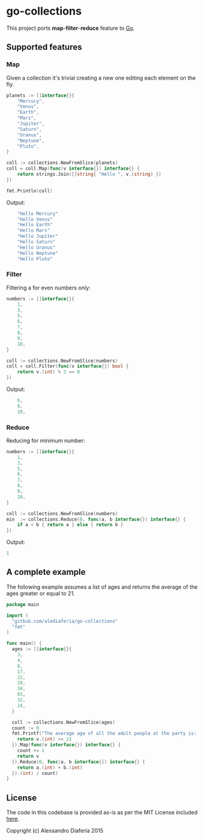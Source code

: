 # go-collections
This project ports **map**-**filter**-**reduce** feature to [Go](http://golang.org).

Supported features
------------------

### Map

Given a collection it's trivial creating a new one editing each element on the fly.

```go
planets := []interface{}{
    "Mercury",
    "Venus",
    "Earth",
    "Mars",
    "Jupiter",
    "Saturn",
    "Uranus",
    "Neptune",
    "Pluto",
}

coll := collections.NewFromSlice(planets)
coll = coll.Map(func(v interface{}) interface{} {
    return strings.Join([]string{ "Hello ", v.(string) })
})

fmt.Println(coll)
```

Output:
```go
    "Hello Mercury"
    "Hello Venus"
    "Hello Earth"
    "Hello Mars"
    "Hello Jupiter"
    "Hello Saturn"
    "Hello Uranus"
    "Hello Neptune"
    "Hello Pluto"
```

### Filter
Filtering a for even numbers only:

```go
numbers := []interface{}{
    1,
    3,
    5,
    6,
    7,
    8,
    9,
    10,
}

coll := collections.NewFromSlice(numbers)
coll = coll.Filter(func(v interface{}) bool {
    return v.(int) % 2 == 0
})
```

Output:
```go
    6,
    8,
    10,
```

### Reduce
Reducing for minimum number:

```go
numbers := []interface{}{
    1,
    3,
    5,
    6,
    7,
    8,
    9,
    10,
}

coll := collections.NewFromSlice(numbers)
min  := collections.Reduce(0, func(a, b interface{}) interface{} {
    if a < b { return a } else { return b }
})
```

Output:
```go
1
```

A complete example
------------------
The following example assumes a list of ages and returns the average of the ages greater or equal to 21.

```go
package main

import (
  "github.com/alediaferia/go-collections"
  "fmt"
)

func main() {
  ages := []interface{}{
    3,
    4,
    8,
    17,
    22,
    28,
    34,
    65,
    32,
    24,
  }

  coll := collections.NewFromSlice(ages)
  count := 0
  fmt.Printf("The average age of all the adult people at the party is: %d\n", coll.Filter(func(v interface{}) bool {
    return v.(int) >= 21
  }).Map(func(v interface{}) interface{} {
    count += 1
    return v
  }).Reduce(0, func(a, b interface{}) interface{} {
    return a.(int) + b.(int)
  }).(int) / count) 
}
```

License
-------
The code in this codebase is provided as-is as per the MIT License included [here](LICENSE).

Copyright (c) Alessandro Diaferia 2015